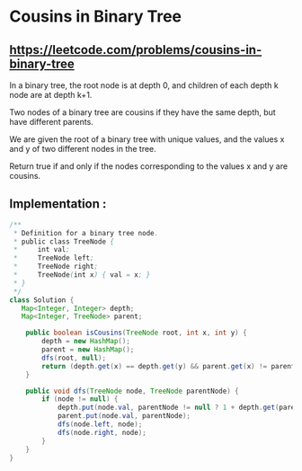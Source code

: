 # Cousins in Binary Tree
## https://leetcode.com/problems/cousins-in-binary-tree

In a binary tree, the root node is at depth 0, and children of each depth k node are at depth k+1.

Two nodes of a binary tree are cousins if they have the same depth, but have different parents.

We are given the root of a binary tree with unique values, and the values x and y of two different nodes in the tree.

Return true if and only if the nodes corresponding to the values x and y are cousins.


## Implementation :

```java
/**
 * Definition for a binary tree node.
 * public class TreeNode {
 *     int val;
 *     TreeNode left;
 *     TreeNode right;
 *     TreeNode(int x) { val = x; }
 * }
 */
class Solution {
   Map<Integer, Integer> depth;
   Map<Integer, TreeNode> parent;

    public boolean isCousins(TreeNode root, int x, int y) {
        depth = new HashMap();
        parent = new HashMap();
        dfs(root, null);
        return (depth.get(x) == depth.get(y) && parent.get(x) != parent.get(y));
    }

    public void dfs(TreeNode node, TreeNode parentNode) {
        if (node != null) {
            depth.put(node.val, parentNode != null ? 1 + depth.get(parentNode.val) : 0);
            parent.put(node.val, parentNode);
            dfs(node.left, node);
            dfs(node.right, node);
        }
    }
}
```
